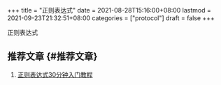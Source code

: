 +++
title = "正则表达式"
date = 2021-08-28T15:16:00+08:00
lastmod = 2021-09-23T21:32:51+08:00
categories = ["protocol"]
draft = false
+++

正则表达式

<!--more-->


## 推荐文章 {#推荐文章}

1.  [正则表达式30分钟入门教程](http://help.locoy.com/Document/Learn%5FRegex%5FFor%5F30%5FMinutes.htm)